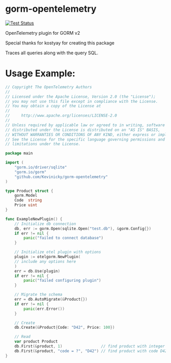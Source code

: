 # gorm-opentelemetry
[![Test Status](https://github.com/kostyay/gorm-opentelemetry/workflows/Test/badge.svg)](github.com/kostyay/gorm-opentelemetry/actions)

OpenTelemetry plugin for GORM v2

Special thanks for kostyay for creating this package

Traces all queries along with the query SQL.

Usage Example:
====
```go
// Copyright The OpenTelemetry Authors
//
// Licensed under the Apache License, Version 2.0 (the "License");
// you may not use this file except in compliance with the License.
// You may obtain a copy of the License at
//
//     http://www.apache.org/licenses/LICENSE-2.0
//
// Unless required by applicable law or agreed to in writing, software
// distributed under the License is distributed on an "AS IS" BASIS,
// WITHOUT WARRANTIES OR CONDITIONS OF ANY KIND, either express or implied.
// See the License for the specific language governing permissions and
// limitations under the License.

package main

import (
	"gorm.io/driver/sqlite"
	"gorm.io/gorm"
	"github.com/Kevinicky/gorm-opentelemetry"
)

type Product struct {
	gorm.Model
	Code  string
	Price uint
}

func ExampleNewPlugin() {
	// Initialize db connection
	db, err := gorm.Open(sqlite.Open("test.db"), &gorm.Config{})
	if err != nil {
		panic("failed to connect database")
	}

	// Initialize otel plugin with options
	plugin := otelgorm.NewPlugin(
	// include any options here
	)
	err = db.Use(plugin)
	if err != nil {
		panic("failed configuring plugin")
	}

	// Migrate the schema
	err = db.AutoMigrate(&Product{})
	if err != nil {
		panic(err.Error())
	}

	// Create
	db.Create(&Product{Code: "D42", Price: 100})

	// Read
	var product Product
	db.First(&product, 1)                 // find product with integer primary key
	db.First(&product, "code = ?", "D42") // find product with code D42
}


```

